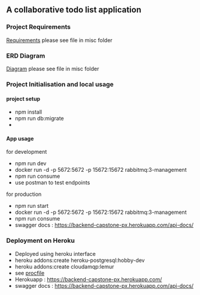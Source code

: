 ## A collaborative todo list application

### Project Requirements
[Requirements](./misc/backend_capstone.pdf) please see file in misc folder 
### ERD Diagram
[Diagram](./misc/ERD.png) please see file in misc folder


### Project Initialisation and local usage

#### project setup

* npm install
* npm run db:migrate
* 
#### App usage
for development
* npm run dev
* docker run -d -p 5672:5672 -p 15672:15672 rabbitmq:3-management  
* npm run consume
* use postman to test endpoints

for production
* npm run start
* docker run -d -p 5672:5672 -p 15672:15672 rabbitmq:3-management  
* npm run consume
* swagger docs : https://backend-capstone-px.herokuapp.com/api-docs/

### Deployment on Heroku

* Deployed using heroku interface
* heroku addons:create heroku-postgresql:hobby-dev
* heroku addons:create cloudamqp:lemur
* see [procfile](procfile)
* Herokuapp : https://backend-capstone-px.herokuapp.com/
* swagger docs : https://backend-capstone-px.herokuapp.com/api-docs/



